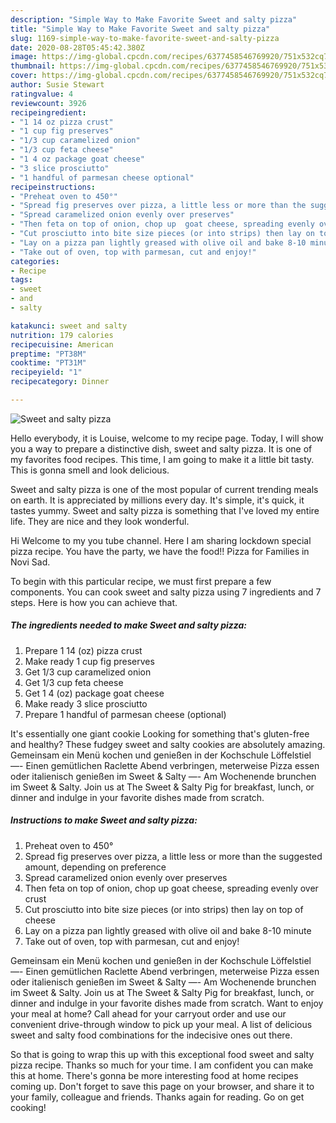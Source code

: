 ```yaml
---
description: "Simple Way to Make Favorite Sweet and salty pizza"
title: "Simple Way to Make Favorite Sweet and salty pizza"
slug: 1169-simple-way-to-make-favorite-sweet-and-salty-pizza
date: 2020-08-28T05:45:42.380Z
image: https://img-global.cpcdn.com/recipes/6377458546769920/751x532cq70/sweet-and-salty-pizza-recipe-main-photo.jpg
thumbnail: https://img-global.cpcdn.com/recipes/6377458546769920/751x532cq70/sweet-and-salty-pizza-recipe-main-photo.jpg
cover: https://img-global.cpcdn.com/recipes/6377458546769920/751x532cq70/sweet-and-salty-pizza-recipe-main-photo.jpg
author: Susie Stewart
ratingvalue: 4
reviewcount: 3926
recipeingredient:
- "1 14 oz pizza crust"
- "1 cup fig preserves"
- "1/3 cup caramelized onion"
- "1/3 cup feta cheese"
- "1 4 oz package goat cheese"
- "3 slice prosciutto"
- "1 handful of parmesan cheese optional"
recipeinstructions:
- "Preheat oven to 450°"
- "Spread fig preserves over pizza, a little less or more than the suggested amount, depending on preference"
- "Spread caramelized onion evenly over preserves"
- "Then feta on top of onion, chop up  goat cheese, spreading evenly over crust"
- "Cut prosciutto into bite size pieces (or into strips) then lay on top of cheese"
- "Lay on a pizza pan lightly greased with olive oil and bake 8-10 minute"
- "Take out of oven, top with parmesan, cut and enjoy!"
categories:
- Recipe
tags:
- sweet
- and
- salty

katakunci: sweet and salty 
nutrition: 179 calories
recipecuisine: American
preptime: "PT38M"
cooktime: "PT31M"
recipeyield: "1"
recipecategory: Dinner

---
```



![Sweet and salty pizza](https://img-global.cpcdn.com/recipes/6377458546769920/751x532cq70/sweet-and-salty-pizza-recipe-main-photo.jpg)

Hello everybody, it is Louise, welcome to my recipe page. Today, I will show you a way to prepare a distinctive dish, sweet and salty pizza. It is one of my favorites food recipes. This time, I am going to make it a little bit tasty. This is gonna smell and look delicious.

Sweet and salty pizza is one of the most popular of current trending meals on earth. It is appreciated by millions every day. It's simple, it's quick, it tastes yummy. Sweet and salty pizza is something that I've loved my entire life. They are nice and they look wonderful.

Hi Welcome to my you tube channel. Here I am sharing lockdown special pizza recipe. You have the party, we have the food!! Pizza for Families in Novi Sad.


To begin with this particular recipe, we must first prepare a few components. You can cook sweet and salty pizza using 7 ingredients and 7 steps. Here is how you can achieve that.

<!--inarticleads1-->

##### The ingredients needed to make Sweet and salty pizza:

1. Prepare 1 14 (oz) pizza crust
1. Make ready 1 cup fig preserves
1. Get 1/3 cup caramelized onion
1. Get 1/3 cup feta cheese
1. Get 1 4 (oz) package goat cheese
1. Make ready 3 slice prosciutto
1. Prepare 1 handful of parmesan cheese (optional)


It&#39;s essentially one giant cookie Looking for something that&#39;s gluten-free and healthy? These fudgey sweet and salty cookies are absolutely amazing. Gemeinsam ein Menü kochen und genießen in der Kochschule Löffelstiel —- Einen gemütlichen Raclette Abend verbringen, meterweise Pizza essen oder italienisch genießen im Sweet &amp; Salty —- Am Wochenende brunchen im Sweet &amp; Salty. Join us at The Sweet &amp; Salty Pig for breakfast, lunch, or dinner and indulge in your favorite dishes made from scratch. 

<!--inarticleads2-->

##### Instructions to make Sweet and salty pizza:

1. Preheat oven to 450°
1. Spread fig preserves over pizza, a little less or more than the suggested amount, depending on preference
1. Spread caramelized onion evenly over preserves
1. Then feta on top of onion, chop up  goat cheese, spreading evenly over crust
1. Cut prosciutto into bite size pieces (or into strips) then lay on top of cheese
1. Lay on a pizza pan lightly greased with olive oil and bake 8-10 minute
1. Take out of oven, top with parmesan, cut and enjoy!


Gemeinsam ein Menü kochen und genießen in der Kochschule Löffelstiel —- Einen gemütlichen Raclette Abend verbringen, meterweise Pizza essen oder italienisch genießen im Sweet &amp; Salty —- Am Wochenende brunchen im Sweet &amp; Salty. Join us at The Sweet &amp; Salty Pig for breakfast, lunch, or dinner and indulge in your favorite dishes made from scratch. Want to enjoy your meal at home? Call ahead for your carryout order and use our convenient drive-through window to pick up your meal. A list of delicious sweet and salty food combinations for the indecisive ones out there. 

So that is going to wrap this up with this exceptional food sweet and salty pizza recipe. Thanks so much for your time. I am confident you can make this at home. There's gonna be more interesting food at home recipes coming up. Don't forget to save this page on your browser, and share it to your family, colleague and friends. Thanks again for reading. Go on get cooking!
